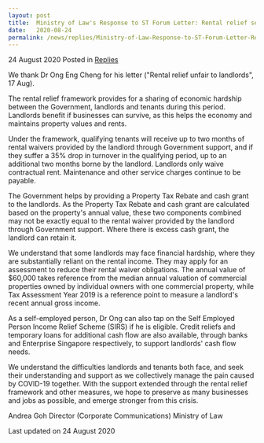 ```yaml
---
layout: post
title:  Ministry of Law's Response to ST Forum Letter: Rental relief seeks to preserve as many businesses as possible
date:   2020-08-24
permalink: /news/replies/Ministry-of-Law-Response-to-ST-Forum-Letter-Rental-Relief-Seeks-to-Preserve-as-Many-Businesses-as-Possible
---
```


24 August 2020 Posted in [Replies](/news/replies)  

We thank Dr Ong Eng Cheng for his letter ("Rental relief unfair to landlords", 17 Aug).  

The rental relief framework provides for a sharing of economic hardship between the Government, landlords and tenants during this period. Landlords benefit if businesses can survive, as this helps the economy and maintains property values and rents.

Under the framework, qualifying tenants will receive up to two months of rental waivers provided by the landlord through Government support, and if they suffer a 35% drop in turnover in the qualifying period, up to an additional two months borne by the landlord. Landlords only waive contractual rent. Maintenance and other service charges continue to be payable.

The Government helps by providing a Property Tax Rebate and cash grant to the landlords. As the Property Tax Rebate and cash grant are calculated based on the property's annual value, these two components combined may not be exactly equal to the rental waiver provided by the landlord through Government support. Where there is excess cash grant, the landlord can retain it.

We understand that some landlords may face financial hardship, where they are substantially reliant on the rental income. They may apply for an assessment to reduce their rental waiver obligations. The annual value of $60,000 takes reference from the median annual valuation of commercial properties owned by individual owners with one commercial property, while Tax Assessment Year 2019 is a reference point to measure a landlord's recent annual gross income.

As a self-employed person, Dr Ong can also tap on the Self Employed Person Income Relief Scheme (SIRS) if he is eligible. Credit reliefs and temporary loans for additional cash flow are also available, through banks and Enterprise Singapore respectively, to support landlords' cash flow needs. 

We understand the difficulties landlords and tenants both face, and seek their understanding and support as we collectively manage the pain caused by COVID-19 together. With the support extended through the rental relief framework and other measures, we hope to preserve as many businesses and jobs as possible, and emerge stronger from this crisis.


Andrea Goh
Director (Corporate Communications)
Ministry of Law


<p class="right-side-updated">Last updated on 24 August 2020</p>
